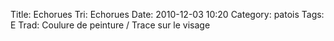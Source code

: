 Title: Echorues
Tri: Echorues
Date: 2010-12-03 10:20
Category: patois
Tags: E
Trad: Coulure de peinture / Trace sur le visage
